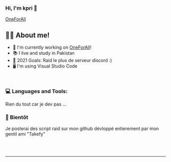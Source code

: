 ### Hi, I'm kpri 👋

[OneForAll](https://discord.gg/czJdCzaa)


## 👨‍🎓 About me!

- 🤖 I'm currently working on [OneForAll](https://discord.gg/FY8dyxRuZT)!
- 📚 I live and study in Pakistan
- 🥅 2021 Goals: Raid le plus de serveur discord :)
- 🖥 I'm using Visual Studio Code


<br />

### 💻 Languages and Tools:

Rien du tout car je dev pas ...

### 🎩 Bientôt 

Je posterai des script raid sur mon github dévloppé entierement par mon gentil ami "Takefy"


<br />
<br />

---

  



